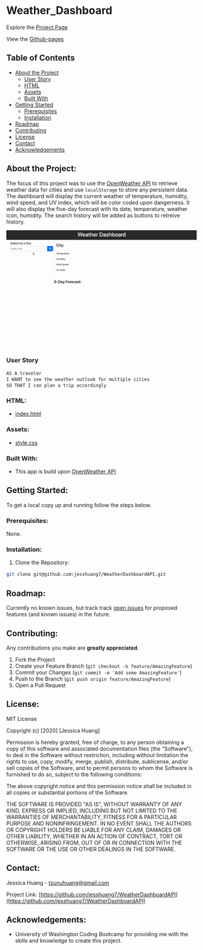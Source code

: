 # Weather_Dashboard

Explore the [Project Page](https://github.com/jesshuang7/WeatherDashboardAPI)

View the [Github-pages](https://jesshuang7.github.io/WeatherDashboardAPI/)

## Table of Contents

* [About the Project](#about-the-project)
  * [User Story](#user-story)
  * [HTML](#html)
  * [Assets](#Assets)
  * [Built With](#built-with)
* [Getting Started](#getting-started)
  * [Prerequisites](#prerequisites)
  * [Installation](#installation)
* [Roadmap](#roadmap)
* [Contributing](#contributing)
* [License](#License)
* [Contact](#contact)
* [Acknowledgements](#acknowledgements)

## About the Project:
The focus of this project was to use the [OpenWeather API](https://openweathermap.org/api) to retrieve weather data for cities and use `localStorage` to store any persistent data. The dashboard will display the current weather of temperature, humidity, wind speed, and UV index, which will be color coded upon dangerness. It will also display the five-day forecast with its date, temperature, weather icon, humidity. The search history will be added as buttons to retreive history.


![Project Gif](Assets/weather.gif)

### User Story

```
AS A traveler
I WANT to see the weather outlook for multiple cities
SO THAT I can plan a trip accordingly
```

### HTML:
* [index.html](https://github.com/jesshuang7/WeatherDashboardAPI/blob/master/index.html)

### Assets:
* [style.css](https://github.com/jesshuang7/WeatherDashboardAPI/blob/master/Assets/style.css)

### Built With:
* This app is build upon [OpenWeather API](https://openweathermap.org/api)

## Getting Started:
To get a local copy up and running follow the steps below.

### Prerequisites:
None.

### Installation:
1. Clone the Repository:
```sh
git clone git@github.com:jesshuang7/WeatherDashboardAPI.git
```

## Roadmap:
Currently no known issues, but track track [open issues](https://github.com/jesshuang7/WeatherDashboardAPI/issues ) for proposed features (and known issues) in the future.


## Contributing:
Any contributions you make are **greatly appreciated**.

1. Fork the Project
2. Create your Feature Branch (`git checkout -b feature/AmazingFeature`)
3. Commit your Changes (`git commit -m 'Add some AmazingFeature'`)
4. Push to the Branch (`git push origin feature/AmazingFeature`)
5. Open a Pull Request

## License:

MIT License

Copyright (c) [2020] [Jessica Huang]

Permission is hereby granted, free of charge, to any person obtaining a copy
of this software and associated documentation files (the "Software"), to deal
in the Software without restriction, including without limitation the rights
to use, copy, modify, merge, publish, distribute, sublicense, and/or sell
copies of the Software, and to permit persons to whom the Software is
furnished to do so, subject to the following conditions:

The above copyright notice and this permission notice shall be included in all
copies or substantial portions of the Software.

THE SOFTWARE IS PROVIDED "AS IS", WITHOUT WARRANTY OF ANY KIND, EXPRESS OR
IMPLIED, INCLUDING BUT NOT LIMITED TO THE WARRANTIES OF MERCHANTABILITY,
FITNESS FOR A PARTICULAR PURPOSE AND NONINFRINGEMENT. IN NO EVENT SHALL THE
AUTHORS OR COPYRIGHT HOLDERS BE LIABLE FOR ANY CLAIM, DAMAGES OR OTHER
LIABILITY, WHETHER IN AN ACTION OF CONTRACT, TORT OR OTHERWISE, ARISING FROM,
OUT OF OR IN CONNECTION WITH THE SOFTWARE OR THE USE OR OTHER DEALINGS IN THE
SOFTWARE.

## Contact:
Jessica Huang - tzunuhuang@gmail.com

Project Link: [https://github.com/jesshuang7/WeatherDashboardAPI](https://github.com/jesshuang7/WeatherDashboardAPI)

## Acknowledgements: 
* University of Washington Coding Bootcamp for providing me with the skills and knowledge to create this project. 
